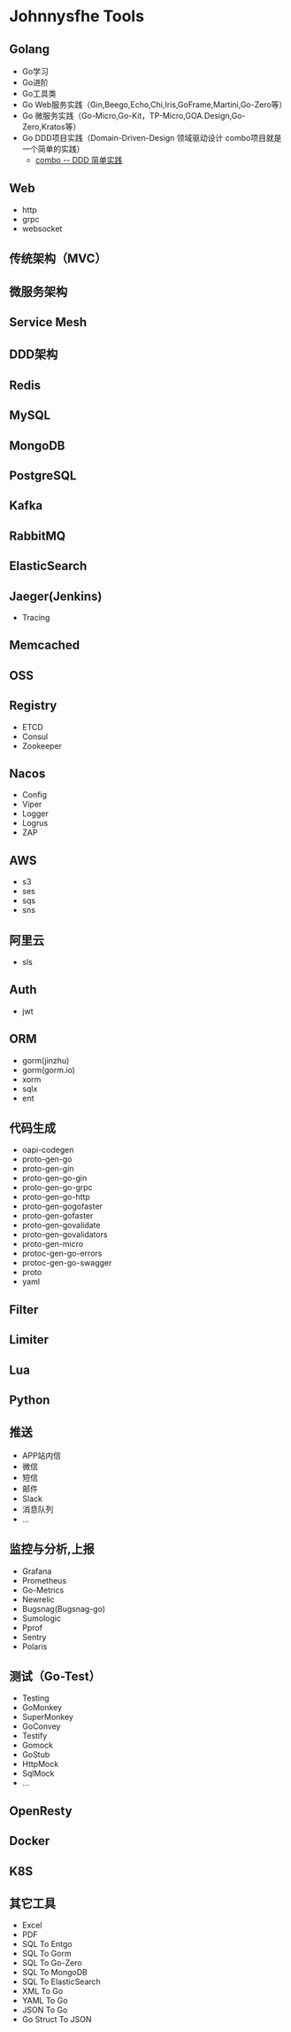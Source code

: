 # Johnnysfhe Tools

## Golang
- Go学习
- Go进阶
- Go工具类
- Go Web服务实践（Gin,Beego,Echo,Chi,Iris,GoFrame,Martini,Go-Zero等）
- Go 微服务实践（Go-Micro,Go-Kit，TP-Micro,GOA.Design,Go-Zero,Kratos等）
- Go DDD项目实践（Domain-Driven-Design 领域驱动设计 combo项目就是一个简单的实践）
  - [combo -- DDD 简单实践](https://github.com/heshaofeng1991/tools/tree/master/combo)
## Web
- http
- grpc
- websocket
## 传统架构（MVC）
## 微服务架构
## Service Mesh
## DDD架构
## Redis
## MySQL
## MongoDB
## PostgreSQL
## Kafka
## RabbitMQ
## ElasticSearch
## Jaeger(Jenkins)
- Tracing
## Memcached
## OSS
## Registry
- ETCD
- Consul
- Zookeeper
## Nacos
- Config
- Viper
- Logger
- Logrus
- ZAP
## AWS
- s3
- ses
- sqs
- sns
## 阿里云
- sls
## Auth
- jwt
## ORM
- gorm(jinzhu)
- gorm(gorm.io)
- xorm
- sqlx
- ent
## 代码生成
- oapi-codegen
- proto-gen-go
- proto-gen-gin
- proto-gen-go-gin
- proto-gen-go-grpc
- proto-gen-go-http
- proto-gen-gogofaster
- proto-gen-gofaster
- proto-gen-govalidate
- proto-gen-govalidators
- proto-gen-micro
- protoc-gen-go-errors
- protoc-gen-go-swagger
- proto
- yaml
## Filter
## Limiter
## Lua
## Python
## 推送
- APP站内信
- 微信
- 短信
- 邮件
- Slack
- 消息队列
- ...
## 监控与分析,上报
- Grafana
- Prometheus
- Go-Metrics
- Newrelic
- Bugsnag(Bugsnag-go)
- Sumologic
- Pprof
- Sentry
- Polaris
## 测试（Go-Test）
- Testing
- GoMonkey
- SuperMonkey
- GoConvey
- Testify
- Gomock
- GoStub
- HttpMock
- SqlMock
- ...
## OpenResty
## Docker
## K8S
## 其它工具
- Excel
- PDF
- SQL To Entgo
- SQL To Gorm
- SQL To Go-Zero
- SQL To MongoDB
- SQL To ElasticSearch
- XML To Go
- YAML To Go
- JSON To Go
- Go Struct To JSON

    